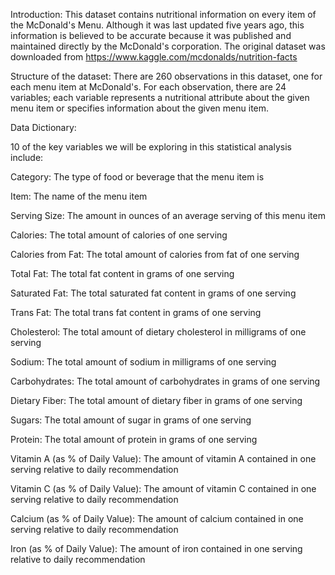 Introduction:
This dataset contains nutritional information on every item of the McDonald's Menu. Although it was last
updated five years ago, this information is believed to be accurate because it was published and
maintained directly by the McDonald's corporation. The original dataset was downloaded from
https://www.kaggle.com/mcdonalds/nutrition-facts


Structure of the dataset:
There are 260 observations in this dataset, one for each menu item at McDonald's.
For each observation, there are 24 variables; each variable represents a nutritional attribute about the
given menu item or specifies information about the given menu item.


Data Dictionary:

10 of the key variables we will be exploring in this statistical analysis include:

Category: The type of food or beverage that the menu item is

Item: The name of the menu item

Serving Size: The amount in ounces of an average serving of this menu item

Calories: The total amount of calories of one serving

Calories from Fat: The total amount of calories from fat of one serving

Total Fat: The total fat content in grams of one serving

Saturated Fat: The total saturated fat content in grams of one serving

Trans Fat: The total trans fat content in grams of one serving

Cholesterol: The total amount of dietary cholesterol in milligrams of one serving

Sodium: The total amount of sodium in milligrams of one serving

Carbohydrates: The total amount of carbohydrates in grams of one serving

Dietary Fiber: The total amount of dietary fiber in grams of one serving

Sugars: The total amount of sugar in grams of one serving

Protein: The total amount of protein in grams of one serving

Vitamin A (as % of Daily Value): The amount of vitamin A contained in one serving relative to daily recommendation

Vitamin C (as % of Daily Value): The amount of vitamin C contained in one serving relative to daily recommendation

Calcium (as % of Daily Value): The amount of calcium contained in one serving relative to daily recommendation

Iron (as % of Daily Value): The amount of iron contained in one serving relative to daily recommendation

